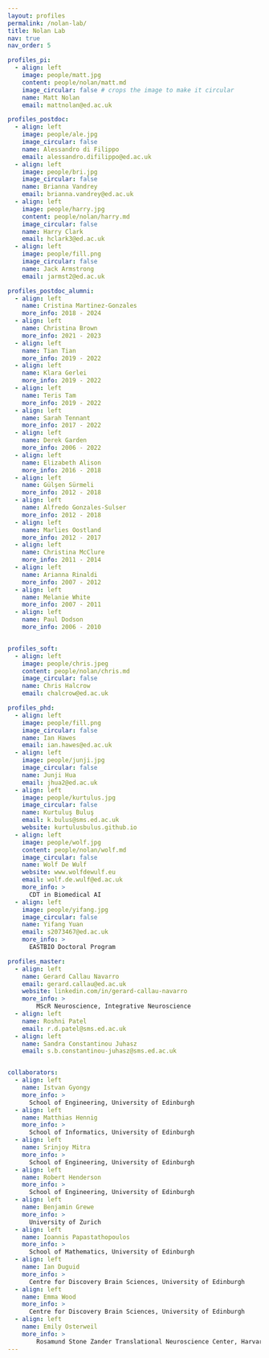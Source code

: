 ```yaml
---
layout: profiles
permalink: /nolan-lab/
title: Nolan Lab
nav: true
nav_order: 5

profiles_pi:
  - align: left
    image: people/matt.jpg
    content: people/nolan/matt.md
    image_circular: false # crops the image to make it circular
    name: Matt Nolan
    email: mattnolan@ed.ac.uk

profiles_postdoc:
  - align: left
    image: people/ale.jpg
    image_circular: false
    name: Alessandro di Filippo
    email: alessandro.difilippo@ed.ac.uk
  - align: left
    image: people/bri.jpg
    image_circular: false
    name: Brianna Vandrey
    email: brianna.vandrey@ed.ac.uk
  - align: left
    image: people/harry.jpg
    content: people/nolan/harry.md
    image_circular: false
    name: Harry Clark
    email: hclark3@ed.ac.uk
  - align: left
    image: people/fill.png
    image_circular: false
    name: Jack Armstrong
    email: jarmst2@ed.ac.uk

profiles_postdoc_alumni:
  - align: left
    name: Cristina Martinez-Gonzales
    more_info: 2018 - 2024  
  - align: left
    name: Christina Brown
    more_info: 2021 - 2023  
  - align: left
    name: Tian Tian
    more_info: 2019 - 2022  
  - align: left
    name: Klara Gerlei
    more_info: 2019 - 2022  
  - align: left
    name: Teris Tam
    more_info: 2019 - 2022  
  - align: left
    name: Sarah Tennant
    more_info: 2017 - 2022  
  - align: left
    name: Derek Garden
    more_info: 2006 - 2022  
  - align: left
    name: Elizabeth Alison
    more_info: 2016 - 2018  
  - align: left
    name: Gülşen Sürmeli
    more_info: 2012 - 2018  
  - align: left
    name: Alfredo Gonzales-Sulser
    more_info: 2012 - 2018  
  - align: left
    name: Marlies Oostland
    more_info: 2012 - 2017  
  - align: left
    name: Christina McClure
    more_info: 2011 - 2014  
  - align: left
    name: Arianna Rinaldi
    more_info: 2007 - 2012  
  - align: left
    name: Melanie White
    more_info: 2007 - 2011  
  - align: left
    name: Paul Dodson
    more_info: 2006 - 2010  


profiles_soft:
  - align: left
    image: people/chris.jpeg
    content: people/nolan/chris.md
    image_circular: false
    name: Chris Halcrow
    email: chalcrow@ed.ac.uk

profiles_phd:
  - align: left
    image: people/fill.png
    image_circular: false
    name: Ian Hawes
    email: ian.hawes@ed.ac.uk
  - align: left
    image: people/junji.jpg
    image_circular: false
    name: Junji Hua
    email: jhua2@ed.ac.uk
  - align: left
    image: people/kurtulus.jpg
    image_circular: false
    name: Kurtuluş Buluş
    email: k.bulus@sms.ed.ac.uk
    website: kurtulusbulus.github.io
  - align: left
    image: people/wolf.jpg
    content: people/nolan/wolf.md
    image_circular: false
    name: Wolf De Wulf
    website: www.wolfdewulf.eu
    email: wolf.de.wulf@ed.ac.uk
    more_info: >
      CDT in Biomedical AI
  - align: left
    image: people/yifang.jpg
    image_circular: false
    name: Yifang Yuan
    email: s2073467@ed.ac.uk
    more_info: >
      EASTBIO Doctoral Program

profiles_master:
  - align: left
    name: Gerard Callau Navarro
    email: gerard.callau@ed.ac.uk
    website: linkedin.com/in/gerard-callau-navarro
    more_info: >
        MScR Neuroscience, Integrative Neuroscience
  - align: left
    name: Roshni Patel
    email: r.d.patel@sms.ed.ac.uk
  - align: left
    name: Sandra Constantinou Juhasz
    email: s.b.constantinou-juhasz@sms.ed.ac.uk


collaborators:
  - align: left
    name: Istvan Gyongy
    more_info: >
      School of Engineering, University of Edinburgh
  - align: left
    name: Matthias Hennig
    more_info: >
      School of Informatics, University of Edinburgh
  - align: left
    name: Srinjoy Mitra
    more_info: >
      School of Engineering, University of Edinburgh
  - align: left
    name: Robert Henderson
    more_info: >
      School of Engineering, University of Edinburgh
  - align: left
    name: Benjamin Grewe
    more_info: >
      University of Zurich
  - align: left
    name: Ioannis Papastathopoulos
    more_info: >
      School of Mathematics, University of Edinburgh
  - align: left
    name: Ian Duguid
    more_info: >
      Centre for Discovery Brain Sciences, University of Edinburgh
  - align: left
    name: Emma Wood
    more_info: >
      Centre for Discovery Brain Sciences, University of Edinburgh
  - align: left
    name: Emily Osterweil
    more_info: >
        Rosamund Stone Zander Translational Neuroscience Center, Harvard Medical School
---
```

